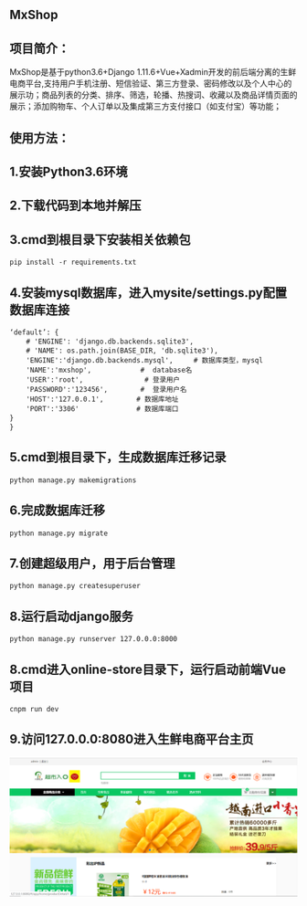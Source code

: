 MxShop
-------
项目简介：
-------
MxShop是基于python3.6+Django 1.11.6+Vue+Xadmin开发的前后端分离的生鲜电商平台,支持用户手机注册、短信验证、第三方登录、密码修改以及个人中心的展示功；商品列表的分类、排序、筛选，轮播、热搜词、收藏以及商品详情页面的展示；添加购物车、个人订单以及集成第三方支付接口（如支付宝）等功能；

使用方法：
-------
1.安装Python3.6环境
-------
2.下载代码到本地并解压
-------
3.cmd到根目录下安装相关依赖包
-------
```
pip install -r requirements.txt
```
4.安装mysql数据库，进入mysite/settings.py配置数据库连接
-------

```DATABASES = {
‘default’: {
    # 'ENGINE': 'django.db.backends.sqlite3',
    # 'NAME': os.path.join(BASE_DIR, 'db.sqlite3'),
    'ENGINE':'django.db.backends.mysql',     # 数据库类型，mysql
    'NAME':'mxshop',            #  database名
    'USER':'root',               # 登录用户
    'PASSWORD':'123456',        #  登录用户名
    'HOST':'127.0.0.1',        # 数据库地址
    'PORT':'3306'              # 数据库端口
}
}
```
5.cmd到根目录下，生成数据库迁移记录
-------
```
python manage.py makemigrations
```
6.完成数据库迁移
-------
```
python manage.py migrate 
```
7.创建超级用户，用于后台管理
-------
```
python manage.py createsuperuser
```
8.运行启动django服务
-------
```
python manage.py runserver 127.0.0.0:8000
```
8.cmd进入online-store目录下，运行启动前端Vue项目
-------
```
cnpm run dev
```
9.访问127.0.0.0:8080进入生鲜电商平台主页
-------
![](https://github.com/PyGuojun/MxShop/blob/master/image/my_logo.png)

